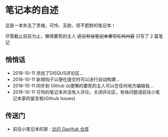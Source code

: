 # 笔记本的自述

这是一本失去了灵魂，可怜、无助，但不肥胖的笔记本！

尽管截止目前为止，懒得要死的主人 ~~还没有往笔记本里写任何内容~~ 只写了 2 篇笔记

## 悄悄话

- 2018-10-11 添加了DISQUS评论区...
- 2018-10-11 新增钩子以便在提交时可以进行自动构建...
- 2018-10-11 同步到 Github 以便懒的要死的主人可以在任何地方编辑我...
- 2018-10-11 可怜的笔记本并没有人评论，关闭评论区，有啥问题请前往小笔记本家的留言板(Github Issues)

## 传送门

- 前往小笔记本的家 : [访问 GayHub 仓库](https://github.com/evalor/notebook)
